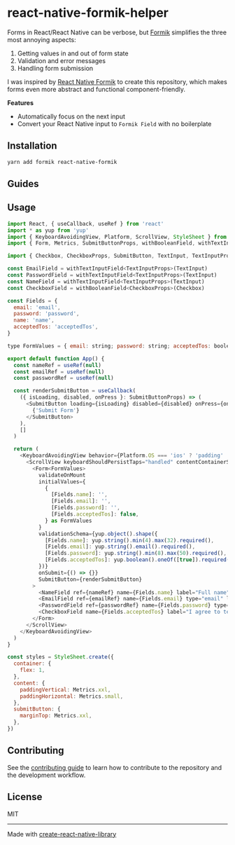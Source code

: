 # react-native-formik-helper

Forms in React/React Native can be verbose, but [Formik](https://github.com/jaredpalmer/formik) simplifies the three most annoying aspects:
1. Getting values in and out of form state
2. Validation and error messages
3. Handling form submission

I was inspired by [React Native Formik](https://github.com/bamlab/react-native-formik) to create this repository, which makes forms even more abstract and functional component-friendly.

**Features**

- Automatically focus on the next input
- Convert your React Native input to `Formik Field` with no boilerplate

## Installation

```sh
yarn add formik react-native-formik
```
## Guides

## Usage

```js
import React, { useCallback, useRef } from 'react'
import * as yup from 'yup'
import { KeyboardAvoidingView, Platform, ScrollView, StyleSheet } from 'react-native'
import { Form, Metrics, SubmitButtonProps, withBooleanField, withTextInputField } from 'react-native-formik-helper'

import { Checkbox, CheckboxProps, SubmitButton, TextInput, TextInputProps } from './components'

const EmailField = withTextInputField<TextInputProps>(TextInput)
const PasswordField = withTextInputField<TextInputProps>(TextInput)
const NameField = withTextInputField<TextInputProps>(TextInput)
const CheckboxField = withBooleanField<CheckboxProps>(Checkbox)

const Fields = {
  email: 'email',
  password: 'password',
  name: 'name',
  acceptedTos: 'acceptedTos',
}

type FormValues = { email: string; password: string; acceptedTos: boolean }

export default function App() {
  const nameRef = useRef(null)
  const emailRef = useRef(null)
  const passwordRef = useRef(null)

  const renderSubmitButton = useCallback(
    ({ isLoading, disabled, onPress }: SubmitButtonProps) => (
      <SubmitButton loading={isLoading} disabled={disabled} onPress={onPress} style={styles.submitButton}>
        {'Submit Form'}
      </SubmitButton>
    ),
    []
  )

  return (
    <KeyboardAvoidingView behavior={Platform.OS === 'ios' ? 'padding' : 'height'} style={styles.container}>
      <ScrollView keyboardShouldPersistTaps="handled" contentContainerStyle={styles.content}>
        <Form<FormValues>
          validateOnMount
          initialValues={
            {
              [Fields.name]: '',
              [Fields.email]: '',
              [Fields.password]: '',
              [Fields.acceptedTos]: false,
            } as FormValues
          }
          validationSchema={yup.object().shape({
            [Fields.name]: yup.string().min(4).max(32).required(),
            [Fields.email]: yup.string().email().required(),
            [Fields.password]: yup.string().min(8).max(50).required(),
            [Fields.acceptedTos]: yup.boolean().oneOf([true]).required(),
          })}
          onSubmit={() => {}}
          SubmitButton={renderSubmitButton}
        >
          <NameField ref={nameRef} name={Fields.name} label="Full name" textContentType="name" />
          <EmailField ref={emailRef} name={Fields.email} type="email" label="Email address" />
          <PasswordField ref={passwordRef} name={Fields.password} type="password" label="Password" />
          <CheckboxField name={Fields.acceptedTos} label="I agree to terms and conditions" />
        </Form>
      </ScrollView>
    </KeyboardAvoidingView>
  )
}

const styles = StyleSheet.create({
  container: {
    flex: 1,
  },
  content: {
    paddingVertical: Metrics.xxl,
    paddingHorizontal: Metrics.small,
  },
  submitButton: {
    marginTop: Metrics.xxl,
  },
})
```

## Contributing

See the [contributing guide](CONTRIBUTING.md) to learn how to contribute to the repository and the development workflow.

## License

MIT

---

Made with [create-react-native-library](https://github.com/callstack/react-native-builder-bob)
